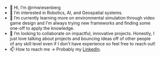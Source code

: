 - 👋 Hi, I’m @rmwiesenberg
- 👀 I’m interested in Robotics, AI, and Geospatial systems.
- 🌱 I’m currently learning more on environmental simulation through video game design and I'm always trying new frameworks and finding some one-off to apply the knowledge.
- 💞️ I’m looking to collaborate on impactful, innovative projects. Honestly, I just love talking about projects and bouncing ideas off of other people of any skill level even if I don't have experience so feel free to reach out! 
- 📫 How to reach me -> Probably my [LinkedIn](https://www.linkedin.com/in/rmwiesenberg/]).
